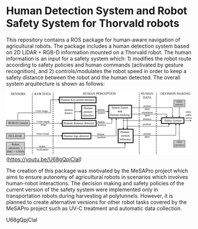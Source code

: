 # Human Detection System and Robot Safety System for Thorvald robots

This repository contains a ROS package for human-aware navigation of agricultural robots. The package includes a human detection system based on 2D LiDAR + RGB-D information mounted on a Thorvald robot. The human information is an input for a safety system which: 1) modifies the robot route according to safety policies and human commands (activated by gesture recognition), and 2) controls/modulates the robot speed in order to keep a safety distance between the robot and the human detected. The overall system arquitecture is shown as follows:

![Overall_system](/Human_perception_and_safety_system.png)(https://youtu.be/U68gQpjClaI)

The creation of this package was motivated by the MeSAPro project which aims to ensure autonomy of agricultural robots in scenarios which involves human-robot interactions. The decision making and safety policies of the current version of the safety system were implemented only in transportation robots during harvesting at polytunnels. However, it is planned to create alternative versions for other robot tasks covered by the MeSAPro project such as UV-C treatment and automatic data collection.

U68gQpjClaI


